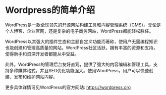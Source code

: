 # Wordpress的简单介绍

WordPress是一款全球领先的开源网站构建工具和内容管理系统（CMS）。无论是个人博客、企业官网，还是复杂的电子商务网站，WordPress都能轻松胜任。

WordPress以其强大的插件生态和主题自定义功能而著称，使用户无需编程知识也能创建和管理高质量的网站。WordPress社区活跃，拥有丰富的资源和支持，使得新手和资深开发者都能从中受益。

此外，WordPress的管理后台友好直观，提供了强大的内容编辑和管理工具，支持多种媒体格式，并且SEO优化功能强大。使用WordPress，用户可以快速创建、发布和维护网站内容。

更多具体详情可见WordPress的官方网站: https://wordpress.org